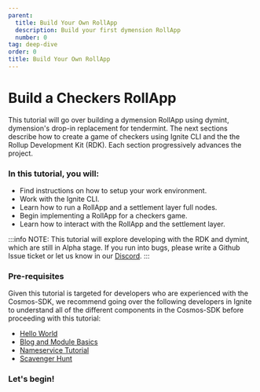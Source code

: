 ```yaml
---
parent:
  title: Build Your Own RollApp
  description: Build your first dymension RollApp
  number: 0
tag: deep-dive
order: 0
title: Build Your Own RollApp
---
```


# Build a Checkers RollApp

This tutorial will go over building a dymension RollApp using dymint, dymension's drop-in replacement for tendermint. The next sections describe how to create a game of checkers using Ignite CLI and the the Rollup Development Kit (RDK). Each section progressively advances the project.

### In this tutorial, you will:

- Find instructions on how to setup your work environment.
- Work with the Ignite CLI.
- Learn how to run a RollApp and a settlement layer full nodes.
- Begin implementing a RollApp for a checkers game.
- Learn how to interact with the RollApp and the settlement layer.

:::info NOTE:
This tutorial will explore developing with the RDK and dymint, which are still in Alpha stage. If you run into bugs, please write a Github Issue ticket or let us know in our [Discord](http://discord.gg/dymension).
:::

### Pre-requisites

Given this tutorial is targeted for developers who are experienced with the Cosmos-SDK, we recommend going over the following developers in Ignite to understand all of the different components in the Cosmos-SDK before proceeding with this tutorial:

- [Hello World](https://docs.ignite.com/guide/hello)
- [Blog and Module Basics](https://docs.ignite.com/guide/blog)
- [Nameservice Tutorial](https://docs.ignite.com/guide/nameservice)
- [Scavenger Hunt](https://docs.ignite.com/guide/scavenge)

### Let's begin!
